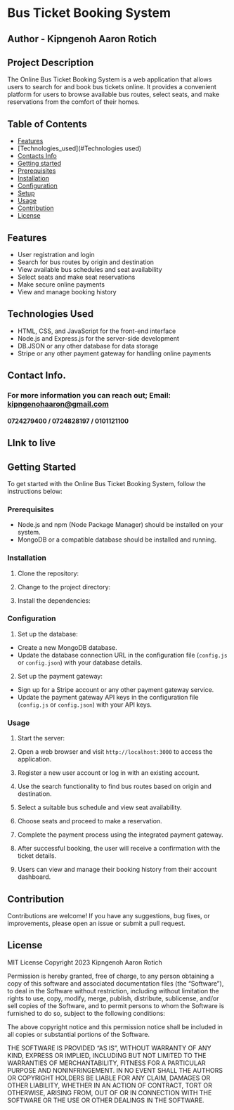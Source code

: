 # Bus Ticket Booking System

## Author - Kipngenoh Aaron Rotich

## Project Description

The Online Bus Ticket Booking System is a web application that allows users to search for and book bus tickets online. It provides a convenient platform for users to browse available bus routes, select seats, and make reservations from the comfort of their homes.
## Table of Contents

- [Features](#features)
- [Technologies_used](#Technologies used)
- [Contacts Info](#ContactsInfo)
- [Getting started](#getting-started)
- [Prerequisites](#prerequisites)
- [Installation](#installation)
- [Configuration](#configuration)
- [Setup](#setup)
- [Usage](#usage)
- [Contribution](#contribution)
- [License](#license)
## Features

- User registration and login
- Search for bus routes by origin and destination
- View available bus schedules and seat availability
- Select seats and make seat reservations
- Make secure online payments
- View and manage booking history

## Technologies Used

- HTML, CSS, and JavaScript for the front-end interface
- Node.js and Express.js for the server-side development
- DB.JSON or any other database for data storage
- Stripe or any other payment gateway for handling online payments

## Contact Info.

### For more information you can reach out; Email: kipngenohaaron@gmail.com
#### 0724279400 / 0724828197 / 0101121100
## LInk to live 

## Getting Started

To get started with the Online Bus Ticket Booking System, follow the instructions below:

### Prerequisites

- Node.js and npm (Node Package Manager) should be installed on your system.
- MongoDB or a compatible database should be installed and running.

### Installation

1. Clone the repository:


2. Change to the project directory:


3. Install the dependencies:


### Configuration

1. Set up the database:
- Create a new MongoDB database.
- Update the database connection URL in the configuration file (`config.js` or `config.json`) with your database details.

2. Set up the payment gateway:
- Sign up for a Stripe account or any other payment gateway service.
- Update the payment gateway API keys in the configuration file (`config.js` or `config.json`) with your API keys.

### Usage

1. Start the server:


2. Open a web browser and visit `http://localhost:3000` to access the application.

3. Register a new user account or log in with an existing account.

4. Use the search functionality to find bus routes based on origin and destination.

5. Select a suitable bus schedule and view seat availability.

6. Choose seats and proceed to make a reservation.

7. Complete the payment process using the integrated payment gateway.

8. After successful booking, the user will receive a confirmation with the ticket details.

9. Users can view and manage their booking history from their account dashboard.

## Contribution

Contributions are welcome! If you have any suggestions, bug fixes, or improvements, please open an issue or submit a pull request.

## License

MIT License
Copyright 2023 Kipngenoh Aaron Rotich

Permission is hereby granted, free of charge, to any person obtaining a copy of this software and associated documentation files (the “Software”), to deal in the Software without restriction, including without limitation the rights to use, copy, modify, merge, publish, distribute, sublicense, and/or sell copies of the Software, and to permit persons to whom the Software is furnished to do so, subject to the following conditions:

The above copyright notice and this permission notice shall be included in all copies or substantial portions of the Software.

THE SOFTWARE IS PROVIDED “AS IS”, WITHOUT WARRANTY OF ANY KIND, EXPRESS OR IMPLIED, INCLUDING BUT NOT LIMITED TO THE WARRANTIES OF MERCHANTABILITY, FITNESS FOR A PARTICULAR PURPOSE AND NONINFRINGEMENT. IN NO EVENT SHALL THE AUTHORS OR COPYRIGHT HOLDERS BE LIABLE FOR ANY CLAIM, DAMAGES OR OTHER LIABILITY, WHETHER IN AN ACTION OF CONTRACT, TORT OR OTHERWISE, ARISING FROM, OUT OF OR IN CONNECTION WITH THE SOFTWARE OR THE USE OR OTHER DEALINGS IN THE SOFTWARE.
